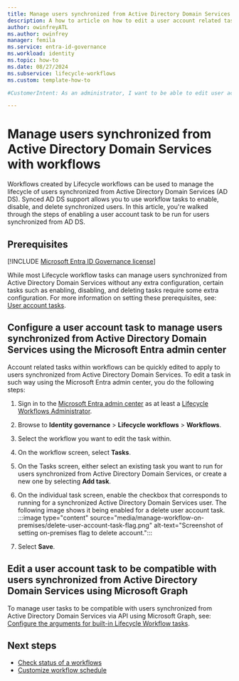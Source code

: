 ```yaml
---
title: Manage users synchronized from Active Directory Domain Services with workflows
description: A how to article on how to edit a user account related task to run for users synchronized from Active Directory Domain Services (AD DS) with Lifecycle workflows.
author: owinfreyATL
ms.author: owinfrey
manager: femila
ms.service: entra-id-governance
ms.workload: identity
ms.topic: how-to 
ms.date: 08/27/2024
ms.subservice: lifecycle-workflows
ms.custom: template-how-to 

#CustomerIntent: As an administrator, I want to be able to edit user account tasks in workflows so that they will run for users synchronized from Active Directory Domain Services.

---
```


# Manage users synchronized from Active Directory Domain Services with workflows

Workflows created by Lifecycle workflows can be used to manage the lifecycle of users synchronized from Active Directory Domain Services (AD DS). Synced AD DS support allows you to use workflow tasks to enable, disable, and delete synchronized users. In this article, you're walked through the steps of enabling a user account task to be run for users synchronized from AD DS.

## Prerequisites

[!INCLUDE [Microsoft Entra ID Governance license](~/includes/entra-entra-governance-license.md)]

While most Lifecycle workflow tasks can manage users synchronized from Active Directory Domain Services without any extra configuration, certain tasks such as enabling, disabling, and deleting tasks require some extra configuration. For more information on setting these prerequisites, see:  [User account tasks](lifecycle-workflow-on-premises.md#user-account-tasks).

## Configure a user account task to manage users synchronized from Active Directory Domain Services using the Microsoft Entra admin center

Account related tasks within workflows can be quickly edited to apply to users synchronized from Active Directory Domain Services. To edit a task in such way using the Microsoft Entra admin center, you do the following steps:

1. Sign in to the [Microsoft Entra admin center](https://entra.microsoft.com) as at least a [Lifecycle Workflows Administrator](~/identity/role-based-access-control/permissions-reference.md#lifecycle-workflows-administrator).

1. Browse to **Identity governance** > **Lifecycle workflows** > **Workflows**.

1. Select the workflow you want to edit the task within.

1. On the workflow screen, select **Tasks**.

1. On the Tasks screen, either select an existing task you want to run for users synchronized from Active Directory Domain Services, or create a new one by selecting **Add task**.

1. On the individual task screen, enable the checkbox that corresponds to running for a synchronized Active Directory Domain Services user. The following image shows it being enabled for a delete user account task.
    :::image type="content" source="media/manage-workflow-on-premises/delete-user-account-task-flag.png" alt-text="Screenshot of setting on-premises flag to delete account.":::
1. Select **Save**.

## Edit a user account task to be compatible with users synchronized from Active Directory Domain Services using Microsoft Graph

To manage user tasks to be compatible with users synchronized from Active Directory Domain Services via API using Microsoft Graph, see: [Configure the arguments for built-in Lifecycle Workflow tasks](/graph/identitygovernance-lifecycleworkflows-task-arguments).

## Next steps

- [Check status of a workflows](check-status-workflow.md)
- [Customize workflow schedule](customize-workflow-schedule.md)

